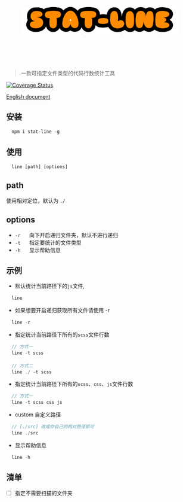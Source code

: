 <h1 align="center">
	<br> 
	<br> 
	<img width="420" src="./static/logo.png" alt="stat-line">
	<br> 
	<br>
	<br>
</h1>

> 一款可指定文件类型的代码行数统计工具

[![Coverage Status](https://s3.amazonaws.com/assets.coveralls.io/badges/coveralls_100.svg)](https://coveralls.io/github/chalk/chalk?branch=main)

[English document](https://github.com/sdta25196/stat-line/blob/master/readme.md)

## 安装

```js
  npm i stat-line -g
```

## 使用

```js
  line [path] [options]
```

## path
  
  使用相对定位，默认为 `./`

## options
  
  * `-r` &nbsp;&nbsp;&nbsp;&nbsp; 向下开启递归文件夹，默认不进行递归
  * `-t` &nbsp;&nbsp;&nbsp;&nbsp; 指定要统计的文件类型
  * `-h` &nbsp;&nbsp;&nbsp;&nbsp; 显示帮助信息
  
## 示例

* 默认统计当前路径下的`js`文件,
```js
  line   
```

* 如果想要开启递归获取所有文件请使用 -r
```js
  line -r
```

* 指定统计当前路径下所有的`scss`文件行数
```js
  // 方式一
  line -t scss

  // 方式二
  line ./ -t scss 
```

* 指定统计当前路径下所有的`scss`、`css`、`js`文件行数
```js
  // 方式一
  line -t scss css js
```

* custom 自定义路径
```js
  // [./src] 改成你自己的相对路径即可
  line ./src
```
* 显示帮助信息
```js
  line -h
```

## 清单

- [ ] 指定不需要扫描的文件夹
